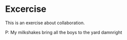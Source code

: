 # Excercise

This is an exercise about collaboration.

P: My milkshakes bring all the boys to the yard damnright 